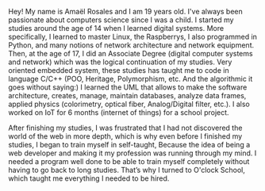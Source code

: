 Hey! My name is Amaël Rosales and I am 19 years old. I've always been passionate about computers science since I was a child. I started my studies around the age of 14 when I learned digital systems. More specifically, I learned to master Linux, the Raspberrys, I also programmed in Python, and many notions of network architecture and network equipment. Then, at the age of 17, I did an Associate Degree (digital computer systems and network) which was the logical continuation of my studies. Very oriented embedded system, these studies has taught me to code in language C/C++ (POO, Heritage, Polymorphism, etc. And the algorithmic it goes without saying:) I learned the UML that allows to make the software architecture, creates, manage, maintain databases, analyze data frames, applied physics (colorimetry, optical fiber, Analog/Digital filter, etc.). I also worked on IoT for 6 months (internet of things) for a school project.

After finishing my studies, I was frustrated that I had not discovered the world of the web in more depth, which is why even before I finished my studies, I began to train myself in self-taught, Because the idea of being a web developer and making it my profession was running through my mind. I needed a program well done to be able to train myself completely without having to go back to long studies. That’s why I turned to O'clock School, which taught me everything I needed to be hired.
